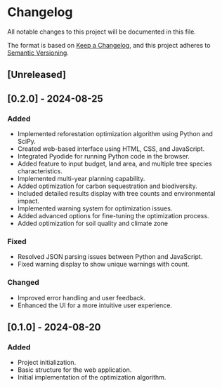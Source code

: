 # Changelog

All notable changes to this project will be documented in this file.

The format is based on [Keep a Changelog](https://keepachangelog.com/en/1.0.0/),
and this project adheres to [Semantic Versioning](https://semver.org/spec/v2.0.0.html).

## [Unreleased]

## [0.2.0] - 2024-08-25

### Added
- Implemented reforestation optimization algorithm using Python and SciPy.
- Created web-based interface using HTML, CSS, and JavaScript.
- Integrated Pyodide for running Python code in the browser.
- Added feature to input budget, land area, and multiple tree species characteristics.
- Implemented multi-year planning capability.
- Added optimization for carbon sequestration and biodiversity.
- Included detailed results display with tree counts and environmental impact.
- Implemented warning system for optimization issues.
- Added advanced options for fine-tuning the optimization process.
- Added optimization for soil quality and climate zone

### Fixed
- Resolved JSON parsing issues between Python and JavaScript.
- Fixed warning display to show unique warnings with count.

### Changed
- Improved error handling and user feedback.
- Enhanced the UI for a more intuitive user experience.

## [0.1.0] - 2024-08-20

### Added
- Project initialization.
- Basic structure for the web application.
- Initial implementation of the optimization algorithm.
